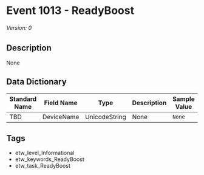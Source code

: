 # Event 1013 - ReadyBoost
###### Version: 0

## Description
None

## Data Dictionary
|Standard Name|Field Name|Type|Description|Sample Value|
|---|---|---|---|---|
|TBD|DeviceName|UnicodeString|None|`None`|

## Tags
* etw_level_Informational
* etw_keywords_ReadyBoost
* etw_task_ReadyBoost